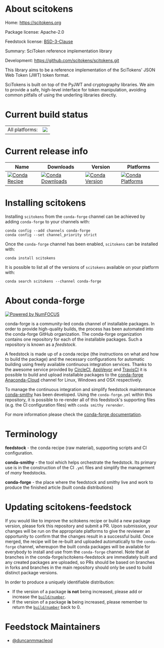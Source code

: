 About scitokens
===============

Home: https://scitokens.org

Package license: Apache-2.0

Feedstock license: [BSD-3-Clause](https://github.com/conda-forge/scitokens-feedstock/blob/master/LICENSE.txt)

Summary: SciToken reference implementation library

Development: https://github.com/scitokens/scitokens.git

This library aims to be a reference implementation of the
SciTokens\' JSON Web Token (JWT) token format.

SciTokens is built on top of the PyJWT and cryptography libraries.
We aim to provide a safe, high-level interface for token manipulation,
avoiding common pitfalls of using the underling libraries directly.


Current build status
====================


<table><tr><td>All platforms:</td>
    <td>
      <a href="https://dev.azure.com/conda-forge/feedstock-builds/_build/latest?definitionId=12641&branchName=master">
        <img src="https://dev.azure.com/conda-forge/feedstock-builds/_apis/build/status/scitokens-feedstock?branchName=master">
      </a>
    </td>
  </tr>
</table>

Current release info
====================

| Name | Downloads | Version | Platforms |
| --- | --- | --- | --- |
| [![Conda Recipe](https://img.shields.io/badge/recipe-scitokens-green.svg)](https://anaconda.org/conda-forge/scitokens) | [![Conda Downloads](https://img.shields.io/conda/dn/conda-forge/scitokens.svg)](https://anaconda.org/conda-forge/scitokens) | [![Conda Version](https://img.shields.io/conda/vn/conda-forge/scitokens.svg)](https://anaconda.org/conda-forge/scitokens) | [![Conda Platforms](https://img.shields.io/conda/pn/conda-forge/scitokens.svg)](https://anaconda.org/conda-forge/scitokens) |

Installing scitokens
====================

Installing `scitokens` from the `conda-forge` channel can be achieved by adding `conda-forge` to your channels with:

```
conda config --add channels conda-forge
conda config --set channel_priority strict
```

Once the `conda-forge` channel has been enabled, `scitokens` can be installed with:

```
conda install scitokens
```

It is possible to list all of the versions of `scitokens` available on your platform with:

```
conda search scitokens --channel conda-forge
```


About conda-forge
=================

[![Powered by
NumFOCUS](https://img.shields.io/badge/powered%20by-NumFOCUS-orange.svg?style=flat&colorA=E1523D&colorB=007D8A)](https://numfocus.org)

conda-forge is a community-led conda channel of installable packages.
In order to provide high-quality builds, the process has been automated into the
conda-forge GitHub organization. The conda-forge organization contains one repository
for each of the installable packages. Such a repository is known as a *feedstock*.

A feedstock is made up of a conda recipe (the instructions on what and how to build
the package) and the necessary configurations for automatic building using freely
available continuous integration services. Thanks to the awesome service provided by
[CircleCI](https://circleci.com/), [AppVeyor](https://www.appveyor.com/)
and [TravisCI](https://travis-ci.com/) it is possible to build and upload installable
packages to the [conda-forge](https://anaconda.org/conda-forge)
[Anaconda-Cloud](https://anaconda.org/) channel for Linux, Windows and OSX respectively.

To manage the continuous integration and simplify feedstock maintenance
[conda-smithy](https://github.com/conda-forge/conda-smithy) has been developed.
Using the ``conda-forge.yml`` within this repository, it is possible to re-render all of
this feedstock's supporting files (e.g. the CI configuration files) with ``conda smithy rerender``.

For more information please check the [conda-forge documentation](https://conda-forge.org/docs/).

Terminology
===========

**feedstock** - the conda recipe (raw material), supporting scripts and CI configuration.

**conda-smithy** - the tool which helps orchestrate the feedstock.
                   Its primary use is in the construction of the CI ``.yml`` files
                   and simplify the management of *many* feedstocks.

**conda-forge** - the place where the feedstock and smithy live and work to
                  produce the finished article (built conda distributions)


Updating scitokens-feedstock
============================

If you would like to improve the scitokens recipe or build a new
package version, please fork this repository and submit a PR. Upon submission,
your changes will be run on the appropriate platforms to give the reviewer an
opportunity to confirm that the changes result in a successful build. Once
merged, the recipe will be re-built and uploaded automatically to the
`conda-forge` channel, whereupon the built conda packages will be available for
everybody to install and use from the `conda-forge` channel.
Note that all branches in the conda-forge/scitokens-feedstock are
immediately built and any created packages are uploaded, so PRs should be based
on branches in forks and branches in the main repository should only be used to
build distinct package versions.

In order to produce a uniquely identifiable distribution:
 * If the version of a package **is not** being increased, please add or increase
   the [``build/number``](https://docs.conda.io/projects/conda-build/en/latest/resources/define-metadata.html#build-number-and-string).
 * If the version of a package **is** being increased, please remember to return
   the [``build/number``](https://docs.conda.io/projects/conda-build/en/latest/resources/define-metadata.html#build-number-and-string)
   back to 0.

Feedstock Maintainers
=====================

* [@duncanmmacleod](https://github.com/duncanmmacleod/)


